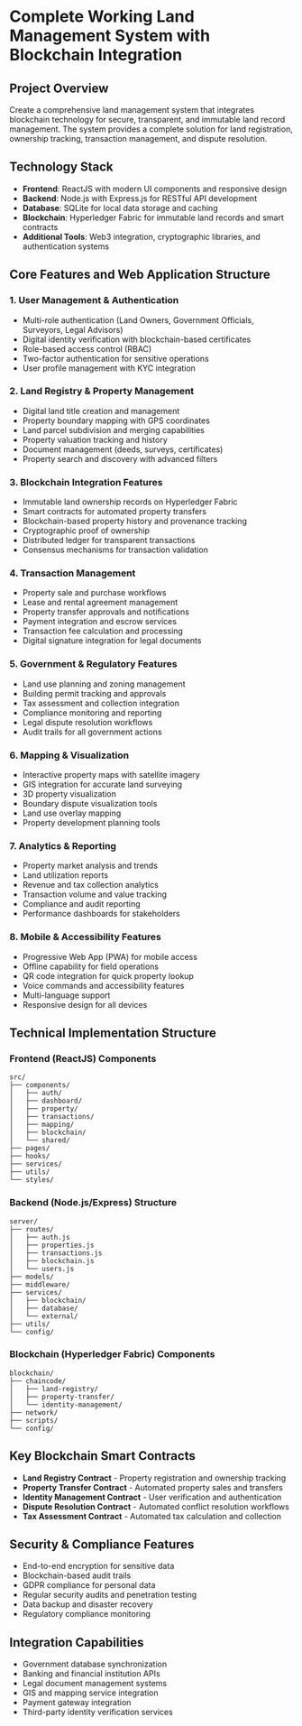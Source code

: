 # Complete Working Land Management System with Blockchain Integration

## Project Overview

Create a comprehensive land management system that integrates blockchain technology for secure, transparent, and immutable land record management. The system provides a complete solution for land registration, ownership tracking, transaction management, and dispute resolution.

## Technology Stack

- **Frontend**: ReactJS with modern UI components and responsive design
- **Backend**: Node.js with Express.js for RESTful API development
- **Database**: SQLite for local data storage and caching
- **Blockchain**: Hyperledger Fabric for immutable land records and smart contracts
- **Additional Tools**: Web3 integration, cryptographic libraries, and authentication systems

## Core Features and Web Application Structure

### 1. User Management & Authentication

- Multi-role authentication (Land Owners, Government Officials, Surveyors, Legal Advisors)
- Digital identity verification with blockchain-based certificates
- Role-based access control (RBAC)
- Two-factor authentication for sensitive operations
- User profile management with KYC integration

### 2. Land Registry & Property Management

- Digital land title creation and management
- Property boundary mapping with GPS coordinates
- Land parcel subdivision and merging capabilities
- Property valuation tracking and history
- Document management (deeds, surveys, certificates)
- Property search and discovery with advanced filters

### 3. Blockchain Integration Features

- Immutable land ownership records on Hyperledger Fabric
- Smart contracts for automated property transfers
- Blockchain-based property history and provenance tracking
- Cryptographic proof of ownership
- Distributed ledger for transparent transactions
- Consensus mechanisms for transaction validation

### 4. Transaction Management

- Property sale and purchase workflows
- Lease and rental agreement management
- Property transfer approvals and notifications
- Payment integration and escrow services
- Transaction fee calculation and processing
- Digital signature integration for legal documents

### 5. Government & Regulatory Features

- Land use planning and zoning management
- Building permit tracking and approvals
- Tax assessment and collection integration
- Compliance monitoring and reporting
- Legal dispute resolution workflows
- Audit trails for all government actions

### 6. Mapping & Visualization

- Interactive property maps with satellite imagery
- GIS integration for accurate land surveying
- 3D property visualization
- Boundary dispute visualization tools
- Land use overlay mapping
- Property development planning tools

### 7. Analytics & Reporting

- Property market analysis and trends
- Land utilization reports
- Revenue and tax collection analytics
- Transaction volume and value tracking
- Compliance and audit reporting
- Performance dashboards for stakeholders

### 8. Mobile & Accessibility Features

- Progressive Web App (PWA) for mobile access
- Offline capability for field operations
- QR code integration for quick property lookup
- Voice commands and accessibility features
- Multi-language support
- Responsive design for all devices

## Technical Implementation Structure

### Frontend (ReactJS) Components

```
src/
├── components/
│   ├── auth/
│   ├── dashboard/
│   ├── property/
│   ├── transactions/
│   ├── mapping/
│   ├── blockchain/
│   └── shared/
├── pages/
├── hooks/
├── services/
├── utils/
└── styles/
```

### Backend (Node.js/Express) Structure

```
server/
├── routes/
│   ├── auth.js
│   ├── properties.js
│   ├── transactions.js
│   ├── blockchain.js
│   └── users.js
├── models/
├── middleware/
├── services/
│   ├── blockchain/
│   ├── database/
│   └── external/
├── utils/
└── config/
```

### Blockchain (Hyperledger Fabric) Components

```
blockchain/
├── chaincode/
│   ├── land-registry/
│   ├── property-transfer/
│   └── identity-management/
├── network/
├── scripts/
└── config/
```

## Key Blockchain Smart Contracts

- **Land Registry Contract** - Property registration and ownership tracking
- **Property Transfer Contract** - Automated property sales and transfers
- **Identity Management Contract** - User verification and authentication
- **Dispute Resolution Contract** - Automated conflict resolution workflows
- **Tax Assessment Contract** - Automated tax calculation and collection

## Security & Compliance Features

- End-to-end encryption for sensitive data
- Blockchain-based audit trails
- GDPR compliance for personal data
- Regular security audits and penetration testing
- Data backup and disaster recovery
- Regulatory compliance monitoring

## Integration Capabilities

- Government database synchronization
- Banking and financial institution APIs
- Legal document management systems
- GIS and mapping service integration
- Payment gateway integration
- Third-party identity verification services
